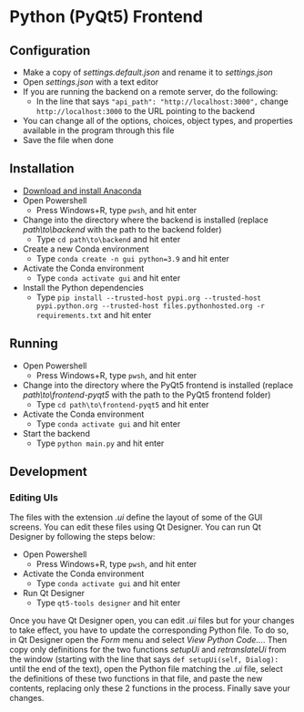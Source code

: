 # Python (PyQt5) Frontend

## Configuration
- Make a copy of *settings.default.json* and rename it to *settings.json*
- Open *settings.json* with a text editor
- If you are running the backend on a remote server, do the following:
    - In the line that says `"api_path": "http://localhost:3000",` change `http://localhost:3000` to the URL pointing to the backend
- You can change all of the options, choices, object types, and properties available in the program through this file
- Save the file when done

## Installation
- [Download and install Anaconda](https://www.anaconda.com/download)
- Open Powershell
    - Press Windows+R, type `pwsh`, and hit enter
- Change into the directory where the backend is installed (replace *path\to\backend* with the path to the backend folder)
    - Type `cd path\to\backend` and hit enter
- Create a new Conda environment
    - Type `conda create -n gui python=3.9` and hit enter
- Activate the Conda environment
    - Type `conda activate gui` and hit enter
- Install the Python dependencies
    - Type `pip install --trusted-host pypi.org --trusted-host pypi.python.org --trusted-host files.pythonhosted.org -r requirements.txt` and hit enter

## Running
- Open Powershell
    - Press Windows+R, type `pwsh`, and hit enter
- Change into the directory where the PyQt5 frontend is installed (replace *path\to\frontend-pyqt5* with the path to the PyQt5 frontend folder)
    - Type `cd path\to\frontend-pyqt5` and hit enter
- Activate the Conda environment
    - Type `conda activate gui` and hit enter
- Start the backend
    - Type `python main.py` and hit enter

## Development

### Editing UIs
The files with the extension *.ui* define the layout of some of the GUI screens. You can edit these files using Qt Designer. You can run Qt Designer by following the steps below:

- Open Powershell
    - Press Windows+R, type `pwsh`, and hit enter
- Activate the Conda environment
    - Type `conda activate gui` and hit enter
- Run Qt Designer
    - Type `qt5-tools designer` and hit enter

Once you have Qt Designer open, you can edit *.ui* files but for your changes to take effect, you have to update the corresponding Python file. To do so, in Qt Designer open the *Form* menu and select *View Python Code...*. Then copy only definitions for the two functions *setupUi* and *retranslateUi* from the window (starting with the line that says `def setupUi(self, Dialog):` until the end of the text), open the Python file matching the *.ui* file, select the definitions of these two functions in that file, and paste the new contents, replacing only these 2 functions in the process. Finally save your changes.